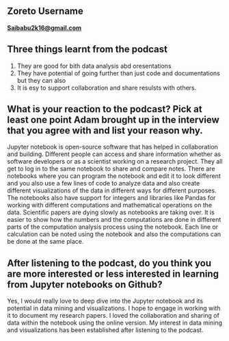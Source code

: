 ## Zoreto Username
**Saibabu2k16@gmail.com**

## Three things learnt from the podcast

1. They are good for bith  data analysis abd oresentations
2. They have potential of going further than just code and documentations but they can also
3. It is esy to support collaboration and share resulsts with others.



## What is your reaction to the podcast? Pick at least one point Adam brought up in the interview that you agree with and list your reason why.

Jupyter notebook is open-source software that has helped in collaboration and building. Different people can access and share information whether as software developers or as a scientist working on a research project. They all get to log in to the same notebook to share and compare notes. There are notebooks where you can program the notebook and edit it to look different and you also use a few lines of code to analyze data and also create different visualizations of the data in different ways for different purposes. The notebooks also have support for integers and libraries like Pandas for working with different computations and mathematical operations on the data. Scientific papers are dying slowly as notebooks are taking over. It is easier to show how the numbers and the computations are done in different parts of the computation analysis process using the notebook. Each line or calculation can be noted using the notebook and also the computations can be done at the same place.


## After listening to the podcast, do you think you are more interested or less interested in learning from Jupyter notebooks on Github?

Yes, I would really love to deep dive into the Jupyter notebook and its potential in data mining and visualizations. I hope to engage in working with it to document my research papers. I loved the collaboration and sharing of data within the notebook using the online version. My interest in data mining and visualizations has been established after listening to the podcast.